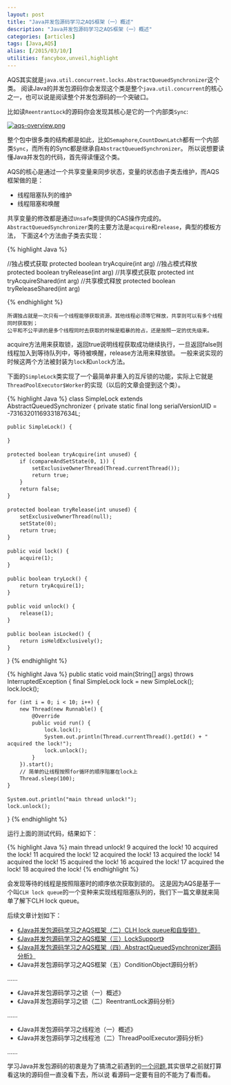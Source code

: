 ```yaml
---
layout: post
title: "Java并发包源码学习之AQS框架（一）概述"
description: "Java并发包源码学习之AQS框架（一）概述"
categories: [articles]
tags: [Java,AQS]
alias: [/2015/03/10/]
utilities: fancybox,unveil,highlight
---
```


AQS其实就是`java.util.concurrent.locks.AbstractQueuedSynchronizer`这个类。
阅读Java的并发包源码你会发现这个类是整个`java.util.concurrent`的核心之一，也可以说是阅读整个并发包源码的一个突破口。

比如读`ReentrantLock`的源码你会发现其核心是它的一个内部类`Sync`:

<a class="post-image" href="/assets/images/posts/aqs-overview.png">
<img itemprop="image" data-src="/assets/images/posts/aqs-overview.png" src="/assets/js/unveil/loader.gif" alt="aqs-overview.png" />
</a>

整个包中很多类的结构都是如此，比如`Semaphore`,`CountDownLatch`都有一个内部类`Sync`，而所有的Sync都是继承自`AbstractQueuedSynchronizer`。
所以说想要读懂Java并发包的代码，首先得读懂这个类。

AQS的核心是通过一个共享变量来同步状态，变量的状态由子类去维护，而AQS框架做的是：

- 线程阻塞队列的维护
- 线程阻塞和唤醒

共享变量的修改都是通过`Unsafe`类提供的CAS操作完成的。`AbstractQueuedSynchronizer`类的主要方法是`acquire`和`release`，典型的模板方法，
下面这4个方法由子类去实现：

{% highlight Java %}

//独占模式获取
protected boolean tryAcquire(int arg)
//独占模式释放
protected boolean tryRelease(int arg)
//共享模式获取
protected int tryAcquireShared(int arg)
//共享模式释放
protected boolean tryReleaseShared(int arg)

{% endhighlight %}

	所谓独占就是一次只有一个线程能够获取资源，其他线程必须等它释放，共享则可以有多个线程同时获取到；
	公平和不公平讲的是多个线程同时去获取的时候是粗暴的抢占，还是按照一定的优先级来。

acquire方法用来获取锁，返回true说明线程获取成功继续执行，一旦返回false则线程加入到等待队列中，等待被唤醒，release方法用来释放锁。
一般来说实现的时候这两个方法被封装为`lock`和`unlock`方法。

下面的`SimpleLock`类实现了一个最简单非重入的互斥锁的功能，实际上它就是`ThreadPoolExecutor$Worker`的实现（以后的文章会提到这个类）。

{% highlight Java %}
class SimpleLock extends AbstractQueuedSynchronizer {
    private static final long serialVersionUID = -7316320116933187634L;

    public SimpleLock() {

    }

    protected boolean tryAcquire(int unused) {
        if (compareAndSetState(0, 1)) {
            setExclusiveOwnerThread(Thread.currentThread());
            return true;
        }
        return false;
    }

    protected boolean tryRelease(int unused) {
        setExclusiveOwnerThread(null);
        setState(0);
        return true;
    }

    public void lock() {
        acquire(1);
    }

    public boolean tryLock() {
        return tryAcquire(1);
    }

    public void unlock() {
        release(1);
    }

    public boolean isLocked() {
        return isHeldExclusively();
    }
} 
{% endhighlight %}

{% highlight Java %}
public static void main(String[] args) throws InterruptedException {
    final SimpleLock lock = new SimpleLock();
    lock.lock();

    for (int i = 0; i < 10; i++) {
        new Thread(new Runnable() {
            @Override
            public void run() {
                lock.lock();
                System.out.println(Thread.currentThread().getId() + " acquired the lock!");
                lock.unlock();
            }
        }).start();
        // 简单的让线程按照for循环的顺序阻塞在lock上
        Thread.sleep(100);
    }

    System.out.println("main thread unlock!");
    lock.unlock();
} 
{% endhighlight %}


运行上面的测试代码，结果如下：

{% highlight Java %}
main thread unlock!
9 acquired the lock!
10 acquired the lock!
11 acquired the lock!
12 acquired the lock!
13 acquired the lock!
14 acquired the lock!
15 acquired the lock!
16 acquired the lock!
17 acquired the lock!
18 acquired the lock!
{% endhighlight %}

会发现等待的线程是按照阻塞时的顺序依次获取到锁的。
这是因为AQS是基于一个叫`CLH lock queue`的一个变种来实现线程阻塞队列的，我们下一篇文章就来简单了解下CLH lock queue。

后续文章计划如下：

- [《Java并发包源码学习之AQS框架（二）CLH lock queue和自旋锁》][2]
- [《Java并发包源码学习之AQS框架（三）LockSupport》][3]
- [《Java并发包源码学习之AQS框架（四）AbstractQueuedSynchronizer源码分析》][4]
- 《Java并发包源码学习之AQS框架（五）ConditionObject源码分析》

……

- 《Java并发包源码学习之锁（一）概述》
- 《Java并发包源码学习之锁（二）ReentrantLock源码分析》

……

- 《Java并发包源码学习之线程池（一）概述》
- 《Java并发包源码学习之线程池（二）ThreadPoolExecutor源码分析》

……

学习Java并发包源码的初衷是为了搞清之前遇到的[一个问题][1],其实很早之前就打算看这块的源码但一直没看下去，所以说
看源码一定要有目的不能为了看而看。


[1]: http://jindong.io/2015/01/20/concurrent-and-tomcat-threads/
[2]: http://jindong.io/2015/03/11/java-concurrent-package-aqs-clh-and-spin-lock/
[3]: http://jindong.io/2015/03/14/java-concurrent-package-aqs-locksupport-and-thread-interrupt/
[4]: http://jindong.io/2015/03/14/java-concurrent-package-aqs-AbstractQueuedSynchronizer/


